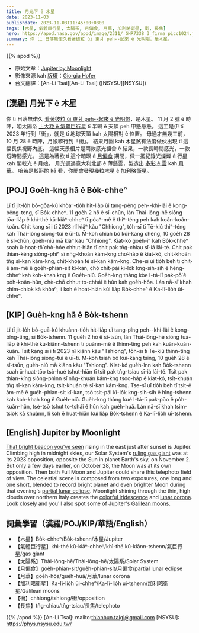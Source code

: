 ```yaml
---
title: 月光下 ê 木星
date: 2023-11-03
publishdate: 2023-11-03T11:45:00+0800
tags: [木星, 氣體巨行星, 太陽系, 月偏食, 月華, 加利略衛星, 衝, 長焦]
hero: https://apod.nasa.gov/apod/image/2311/_GHR7338_3_firma_picc1024.jpg
summary: 你 tī 日落無偌久看著彼粒 ùi 東爿 peh--起來 ê 光明燈，是木星。
---
```


{{% apod %}}

- 原始文章：[Jupiter by Moonlight](https://apod.nasa.gov/apod/ap231103.html)
- 影像來源 kah [版權][copyright]：[Giorgia Hofer](https://www.giorgiahoferphotography.com/)
- 台文翻譯：[An-Li Tsai][An-Li Tsai] ([NSYSU][NSYSU])

## [漢羅] 月光下 ê 木星
你 tī 日落無偌久 [看著彼粒 ùi 東爿 peh--起來 ê 光明燈][That bright beacon you've seen]，是木星。
11 月 2 號 ê 時陣，咱太陽系 [上大粒 ê 氣體巨行星][ruling gas giant] tī 半暝 ê 天頂 peh 甲懸懸懸。
這工是伊 tī 2023 年行到「衝」，就是 tī 地球天頂 kah 太陽相對 ê 位置。
毋過才無幾工前，10 月 28 ê 時陣，月娘嘛行到「衝」。
結果月圓 kah 木星煞有法度做伙出現 tī 這幅長焦視野內底。
這幅天景相片是兩款感光組合 ê 結果，一款長時間感光，一款短時間感光。
這是為著欲 tī 這个暗暝 ê [月偏食][partial lunar eclipse] 期間，做一擺紀錄光爍爍 ê 行星 kah 閣較光 ê 月娘。
月光迵過意大利北部 ê 薄懸雲，製造出 [多彩 ê 雲][colorful iridescence] kah [月華][lunar corona]。
咱若是較斟酌 kā 看，你閣會發現幾粒木星 ê [加利略衛星][Galilean moons]。

## [POJ] Goe̍h-kng hā ê Bo̍k-chheⁿ
Lí tī ji̍t-lo̍h bô-gōa-kú khòaⁿ-tio̍h hit-lia̍p ùi tang-pêng peh--khí-lâi ê kong-bêng-teng, sī Bo̍k-chheⁿ.
11 goe̍h 2 hō ê sî-chūn, lán Thài-iông-hē siōng tōa-lia̍p ê khì-thé kū-kiâⁿ-chheⁿ tī pòaⁿ-mê ê thiⁿ-téng peh kah koân-koân-koân.
Chit kang sī i tī 2023 nî kiâⁿ kàu "Chhiong", to̍h-sī tī Tē-kiû thiⁿ-téng kah Thài-iông siong-tùi ê ūi-tì.
M̄-koh chiah bô kúi-kang chêng, 10 goe̍h 28 ê sî-chūn, goe̍h-niû mā kiâⁿ kàu "Chhiong".
Kiat-kó goe̍h-îⁿ kah Bo̍k-chheⁿ soah ū-hoat-tō͘ chò-hóe chhut-hiān tī chit pak tn̂g-chiau sī-iá lāi-té.
Chit pak thian-kéng siòng-phìⁿ sī nn̄g-khoán kám-kng cho͘-ha̍p ê kiat-kó, chi̍t-khoán tn̂g sî-kan kám-kng, chi̍t-khoán té sî-kan kám-kng.
Che-sī ūi tio̍h beh tī chit-ê àm-mê ê goe̍h-phian-si̍t kî-kan, chò chi̍t-pái kì-lo̍k kng-sih-sih ê hêng-chheⁿ kah koh-khah kng ê Goe̍h-niû.
Goe̍h-kng thàng kòe I-tá-lī pak-pō͘ ê po̍h-koân-hûn, chè-chō chhut to-chhái ê hûn kah goe̍h-hôa.
Lán nā-sī khah chim-chiok kā khòaⁿ, lí koh ē hoat-hiān kúi lia̍p Bo̍k-chheⁿ ê Ka-lī-lio̍h ūi-chheⁿ.

## [KIP] Gue̍h-kng hā ê Bo̍k-tshenn
Lí tī ji̍t-lo̍h bô-guā-kú khuànn-tio̍h hit-lia̍p uì tang-pîng peh--khí-lâi ê kong-bîng-ting, sī Bo̍k-tshenn.
11 gue̍h 2 hō ê sî-tsūn, lán Thài-iông-hē siōng tuā-lia̍p ê khì-thé kū-kiânn-tshenn tī puànn-mê ê thinn-tíng peh kah kuân-kuân-kuân.
Tsit kang sī i tī 2023 nî kiânn kàu "Tshiong", to̍h-sī tī Tē-kiû thinn-tíng kah Thài-iông siong-tuì ê uī-tì.
M̄-koh tsiah bô kuí-kang tsîng, 10 gue̍h 28 ê sî-tsūn, gue̍h-niû mā kiânn kàu "Tshiong".
Kiat-kó gue̍h-înn kah Bo̍k-tshenn suah ū-huat-tōo tsò-hué tshut-hiān tī tsit pak tn̂g-tsiau sī-iá lāi-té.
Tsit pak thian-kíng siòng-phìnn sī nn̄g-khuán kám-kng tsoo-ha̍p ê kiat-kó, tsi̍t-khuán tn̂g sî-kan kám-kng, tsi̍t-khuán té sî-kan kám-kng.
Tse-sī uī tio̍h beh tī tsit-ê àm-mê ê gue̍h-phian-si̍t kî-kan, tsò tsi̍t-pái kì-lo̍k kng-sih-sih ê hîng-tshenn kah koh-khah kng ê Gue̍h-niû.
Gue̍h-kng thàng kuè I-tá-lī pak-pōo ê po̍h-kuân-hûn, tsè-tsō tshut to-tshái ê hûn kah gue̍h-huâ.
Lán nā-sī khah tsim-tsiok kā khuànn, lí koh ē huat-hiān kuí lia̍p Bo̍k-tshenn ê Ka-lī-lio̍h uī-tshenn.

## [English] Jupiter by Moonlight
[That bright beacon you've seen][That bright beacon you've seen] rising in the east just after sunset is Jupiter.
Climbing high in midnight skies, our Solar System's [ruling gas giant][ruling gas giant] was at its 2023 opposition, opposite the Sun in planet Earth's sky, on November 2.
But only a few days earlier, on October 28, the Moon was at its own opposition.
Then both Full Moon and Jupiter could share this telephoto field of view.
The celestial scene is composed from two exposures, one long and one short, blended to record bright planet and even brighter Moon during that evening's [partial lunar eclipse][partial lunar eclipse].
Moonlight shining through the thin, high clouds over northern Italy creates the [colorful iridescence][colorful iridescence] and [lunar corona][lunar corona].
Look closely and you'll also spot some of Jupiter's [Galilean moons][Galilean moons].

## 詞彙學習（漢羅/POJ/KIP/華語/English）
- 【木星】Bo̍k-chheⁿ/Bo̍k-tshenn/木星/Jupiter
- 【氣體巨行星】khì-thé kū-kiâⁿ-chheⁿ/khì-thé kū-kiânn-tshenn/氣巨行星/gas giant
- 【太陽系】Thài-iông-hē/Thài-iông-hē/太陽系/Solar System
- 【月偏食】goe̍h-phian-si̍t/gue̍h-phian-si̍t/月偏食/partial lunar eclipse
- 【月華】goe̍h-hôa/gue̍h-huâ/月華/lunar corona
- 【加利略衛星】Ka-lī-lio̍h ūi-chheⁿ/Ka-lī-lio̍h uī-tshenn/加利略衛星/Galilean moons
- 【衝】chhiong/tshiong/衝/opposition
- 【長焦】tn̂g-chiau/tn̂g-tsiau/長焦/telephoto

{{% /apod %}}
[An-Li Tsai]: mailto:thianbun.taigi@gmail.com
[NSYSU]: https://phys.nsysu.edu.tw/

[copyright]: https://apod.nasa.gov/apod/fap/lib/about_apod.html#srapply
[License]: https://creativecommons.org/licenses/by/2.0/

[That bright beacon you've seen]:https://earthsky.org/astronomy-essentials/jupiter-at-opposition-closest-brightest-best/
[ruling gas giant]:https://science.nasa.gov/jupiter/
[partial lunar eclipse]:https://apod.nasa.gov/apod/ap231029.html
[colorful iridescence]:https://apod.nasa.gov/apod/ap211204.html
[lunar corona]:https://apod.nasa.gov/apod/ap210119.html
[Galilean moons]:https://www.nasa.gov/history/410-years-ago-galileo-discovers-jupiters-moons/
